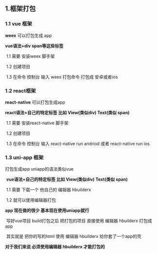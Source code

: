 ## 1.框架打包

### 1.1 vue 框架   

 **weex**  可以打包生成 app

**vue语法+div span等这些标签**

​     1.1 需要 安装weex 脚手架

​     1.2 创建项目

​     1.3 在命令 控制台 输入 weex 打包命令 打包成 安卓或者ios

### 1.2 react框架   

**react-native**    可以打包生成app

  **react语法+自己的特定标签 比如 View(类似div)  Text(类似 span)** 

​    1.1 需要 安装react-native 脚手架

​     1.2 创建项目

​     1.3 在命令 控制台 输入 react-native  run andriod 或者 react-native  run ios

### 1.3 uni-app 框架

打包生成app   uniapp的语法类似vue

​    **vue语法+自己的特定标签 比如 View(类似div)  Text(类似 span)**

​    1.1  需要 下载一个  他自己的 编辑器 hbuilderx

​    1.2  就可以使用编辑器打包

**app 现在做的很少  基本现在使用uniapp就行**

​    写好vue项目  build打包之后   把打包的项目 直接使用 编辑器 hbuilderx 打包成app

​    其实就是 把你的写的html 使用 编辑器 hbuilderx 给你套了一个app的壳

 **对于我们来说  必须使用编辑器 hbuilderx 才能打包的** 

